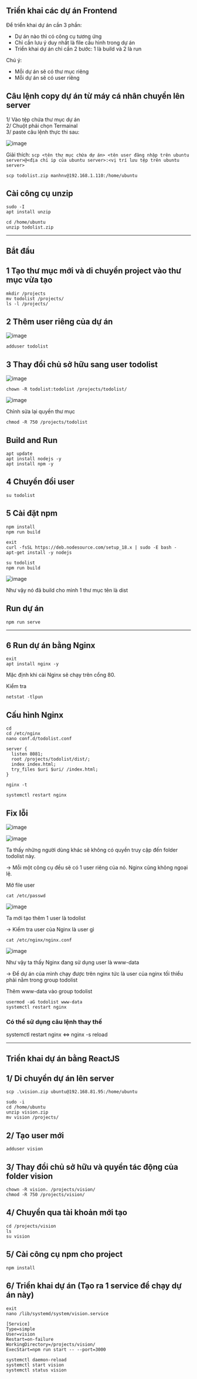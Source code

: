 Triển khai các dự án Frontend
-----------

Để triển khai dự án cần 3 phần:
  - Dự án nào thì có công cụ tương ứng
  - Chỉ cần lưu ý duy nhất là file cấu hình trong dự án
  - Triển khai dự án chỉ cần 2 bước: 1 là build và 2 là run

Chú ý:
  - Mỗi dự án sẽ có thư mục riêng
  - Mỗi dự án sẽ có user riêng


## Câu lệnh copy dự án từ máy cá nhân chuyển lên server
1/ Vào tệp chứa thư mục dự án </br>
2/ Chuột phải chọn Termainal </br>
3/ paste câu lệnh thực thi sau: </br>

![image](https://github.com/user-attachments/assets/1fd5ab7b-e6a2-417d-9cf6-b4e082808648)

Giải thích: 
`scp <tên thư mục chứa dự án> <tên user đăng nhập trên ubuntu server>@<địa chỉ ip của ubuntu server>:<vị trí lưu tệp trên ubuntu server>`

```
scp todolist.zip manhnv@192.168.1.110:/home/ubuntu
```

## Cài công cụ unzip
```
sudo -I
apt install unzip
```

```
cd /home/ubuntu
unzip todolist.zip
```

---------
Bắt đầu
---------

## 1 Tạo thư mục mới và di chuyển project vào thư mục vừa tạo
```
mkdir /projects
mv todolist /projects/
ls -l /projects/
```

## 2 Thêm user riêng của dự án
![image](https://github.com/user-attachments/assets/dae376a6-79b2-4c99-aa73-3168b6cc36f5)

```
adduser todolist
```

## 3 Thay đổi chủ sở hữu sang user todolist
![image](https://github.com/user-attachments/assets/2f6e105d-f13f-43a9-b035-7e970d661673)
```
chown -R todolist:todolist /projects/todolist/
```

![image](https://github.com/user-attachments/assets/5291d88d-4eb0-4b79-9699-7f2c2810220d)

Chỉnh sửa lại quyền thư mục

```
chmod -R 750 /projects/todolist
```


## Build and Run
```
apt update
apt install nodejs -y
apt install npm -y
```

## 4 Chuyển đổi user
```
su todolist
```

## 5 Cài đặt npm
```
npm install
npm run build
```

```
exit
curl -fsSL https://deb.nodesource.com/setup_18.x | sudo -E bash -
apt-get install -y nodejs
```

```
su todolist
npm run build
```
![image](https://github.com/user-attachments/assets/34566445-3c5f-48e1-ac75-1c99c61e1944)

Như vậy nó đã build cho mình 1 thư mục tên là dist

## Run dự án

```
npm run serve
```

-------------
6 Run dự án bằng Nginx
------------


```
exit
apt install nginx -y
```

Mặc định khi cài Nginx sẽ chạy trên cổng 80.

Kiểm tra
```
netstat -tlpun
```

## Cấu hình Nginx

```
cd
cd /etc/nginx
nano conf.d/todolist.conf
```

```
server {
  listen 8081;
  root /projects/todolist/dist/;
  index index.html;
  try_files $uri $uri/ /index.html;
}
```

```
nginx -t
```

```
systemctl restart nginx
```

## Fix lỗi
![image](https://github.com/user-attachments/assets/aec8aa84-1b80-41f1-8b58-1ea201bde764)


![image](https://github.com/user-attachments/assets/fe9fbaf0-7b6f-4bd4-8554-05c99ab0fb13)

Ta thấy những người dùng khác sẽ không có quyền truy cập đến folder todolist này.

-> Mỗi một công cụ đều sẽ có 1 user riêng của nó. Nginx cũng không ngoại lệ.

Mở file user
```
cat /etc/passwd
```
![image](https://github.com/user-attachments/assets/f3081db8-42bd-4a4c-b70c-5dadcb24c7a1)

Ta mới tạo thêm 1 user là todolist

-> Kiểm tra user của Nginx là user gì
```
cat /etc/nginx/nginx.conf
```

![image](https://github.com/user-attachments/assets/a4a92fe5-3985-455f-979b-984a90a63d57)

Như vậy ta thấy Nginx đang sử dụng user là www-data

-> Để dự án của mình chạy được trên nginx tức là user của nginx tối thiểu phải nằm trong group todolist

Thêm www-data vào group todolist 
```
usermod -aG todolist www-data
systemctl restart nginx
```

### Có thể sử dụng câu lệnh thay thế 

systemctl restart nginx <=> nginx -s reload


------------------

Triển khai dự án bằng ReactJS
------------------

## 1/ Di chuyển dự án lên server
```
scp .\vision.zip ubuntu@192.168.81.95:/home/ubuntu
```

```
sudo -i
cd /home/ubuntu
unzip vision.zip
mv vision /projects/
```

## 2/ Tạo user mới
```
adduser vision
```

## 3/ Thay đổi chủ sở hữu và quyền tác động của folder vision
```
chown -R vision. /projects/vision/
chmod -R 750 /projects/vision/
```

## 4/ Chuyển qua tài khoản mới tạo
```
cd /projects/vision
ls
su vision
```

## 5/ Cài công cụ npm cho project
```
npm install
```

## 6/ Triển khai dự án (Tạo ra 1 service để chạy dự án này)
```
exit
nano /lib/systemd/system/vision.service
```

```
[Service]
Type=simple
User=vision
Restart=on-failure
WorkingDirectory=/projects/vision/
ExecStart=npm run start -- --port=3000
```

```
systemctl daemon-reload
systemctl start vision
systemctl status vision
```















